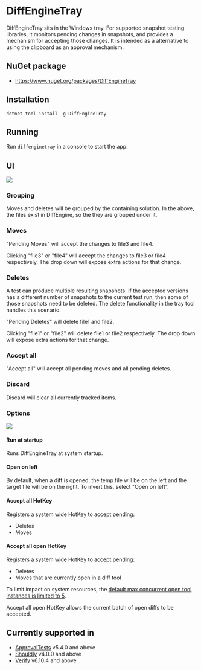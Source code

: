 # DiffEngineTray

DiffEngineTray sits in the Windows tray. For supported snapshot testing libraries, it monitors pending changes in snapshots, and provides a mechanism for accepting those changes. It is intended as a alternative to using the clipboard as an approval mechanism.


## NuGet package

 * https://www.nuget.org/packages/DiffEngineTray


## Installation

`dotnet tool install -g DiffEngineTray`


## Running

Run `diffenginetray` in a console to start the app.


## UI

<img src="..\src\DiffEngineTray.Tests\MenuBuilderTest.Full.verified.png">


### Grouping

Moves and deletes will be grouped by the containing solution. In the above, the files exist in DiffEngine, so the they are grouped under it.


### Moves

"Pending Moves" will accept the changes to file3 and file4.

Clicking "file3" or "file4" will accept the changes to file3 or file4 respectively. The drop down will expose extra actions for that change.


### Deletes

A test can produce multiple resulting snapshots. If the accepted versions has a different number of snapshots to the current test run, then some of those snapshots need to be deleted. The delete functionality in the tray tool handles this scenario.

"Pending Deletes" will delete file1 and file2.

Clicking "file1" or "file2" will delete file1 or file2 respectively. The drop down will expose extra actions for that change.


### Accept all

"Accept all" will accept all pending moves and all pending deletes.


### Discard

Discard will clear all currently tracked items.


### Options

<img src="..\src\DiffEngineTray.Tests\OptionsFormTests.Default.verified.png">


#### Run at startup

Runs DiffEngineTray at system startup.


#### Open on left

By default, when a diff is opened, the temp file will be on the left and the target file will be on the right. To invert this, select "Open on left".


#### Accept all HotKey

Registers a system wide HotKey to accept pending:

 * Deletes
 * Moves


#### Accept all open HotKey

Registers a system wide HotKey to accept pending:

 * Deletes
 * Moves that are currently open in a diff tool

To limit impact on system resources, the [default max concurrent open tool instances is limited to 5](/docs/diff-tool.md#maxinstancestolaunch).

Accept all open HotKey allows the current batch of open diffs to be accepted.


## Currently supported in

 * [ApprovalTests](https://github.com/approvals/ApprovalTests.Net) v5.4.0 and above
 * [Shouldly](https://github.com/shouldly/shouldly) v4.0.0 and above
 * [Verify](https://github.com/VerifyTests/Verify) v6.10.4 and above
